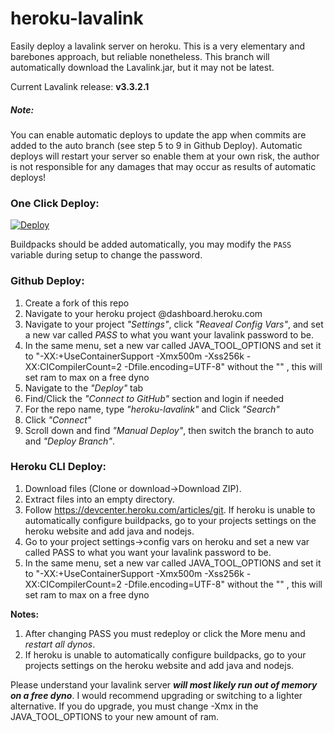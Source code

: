 # heroku-lavalink
Easily deploy a lavalink server on heroku.
This is a very elementary and barebones approach, but reliable nonetheless.
This branch will automatically download the Lavalink.jar, but it may not be latest.

Current Lavalink release: **v3.3.2.1**

##### Note:
You can enable automatic deploys to update the app when commits are added to the auto branch (see step 5 to 9 in Github Deploy).
Automatic deploys will restart your server so enable them at your own risk, the author is not responsible for any damages that may occur as results of automatic deploys!

### One Click Deploy:
[![Deploy](https://www.herokucdn.com/deploy/button.svg)](https://heroku.com/deploy?template=https://github.com/KareemRS/heroku-lavalink/tree/auto)

Buildpacks should be added automatically, you may modify the `PASS` variable during setup to change the password.

### Github Deploy:
1. Create a fork of this repo
2. Navigate to your heroku project @dashboard.heroku.com
3. Navigate to your project *"Settings"*, click *"Reaveal Config Vars"*, and set a new var called *PASS* to what you want your lavalink password to be.
4. In the same menu, set a new var called JAVA_TOOL_OPTIONS and set it to "-XX:+UseContainerSupport -Xmx500m -Xss256k -XX:CICompilerCount=2 -Dfile.encoding=UTF-8" without the "" , this will set ram to max on a free dyno
5. Navigate to the *"Deploy"* tab
6. Find/Click the *"Connect to GitHub"* section and login if needed
7. For the repo name, type *"heroku-lavalink"* and Click *"Search"*
8. Click *"Connect"* 
9. Scroll down and find *"Manual Deploy"*, then switch the branch to auto and *"Deploy Branch"*.

### Heroku CLI Deploy:
1. Download files (Clone or download->Download ZIP).
2. Extract files into an empty directory.
3. Follow https://devcenter.heroku.com/articles/git.
If heroku is unable to automatically configure buildpacks, go to your projects settings on the heroku website and add java and nodejs.
4. Go to your project settings->config vars on heroku and set a new var called PASS to what you want your lavalink password to be.
5. In the same menu, set a new var called JAVA_TOOL_OPTIONS and set it to "-XX:+UseContainerSupport -Xmx500m -Xss256k -XX:CICompilerCount=2 -Dfile.encoding=UTF-8" without the "" , this will set ram to max on a free dyno

**Notes:** 
1. After changing PASS you must redeploy or click the More menu and *restart all dynos*.
2. If heroku is unable to automatically configure buildpacks, go to your projects settings on the heroku website and add java and nodejs.

Please understand your lavalink server ***will most likely run out of memory on a free dyno***. I would recommend upgrading or switching to a lighter alternative. If you do upgrade, you must change -Xmx in the JAVA_TOOL_OPTIONS to your new amount of ram.
